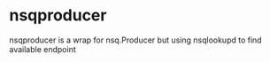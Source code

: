 # nsqproducer
nsqproducer is a wrap for nsq.Producer but using nsqlookupd to find available endpoint
